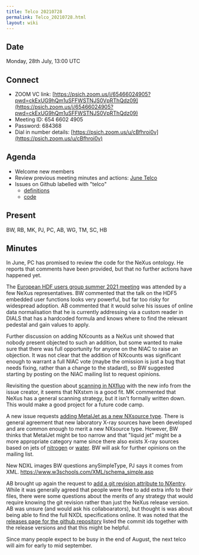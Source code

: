 ```yaml
---
title: Telco 20210728
permalink: Telco_20210728.html
layout: wiki
---
```


Date
----

Monday, 28th July, 13:00 UTC

<!-- end of autogeneration -->

Connect
-------
* ZOOM VC link: [https://psich.zoom.us/j/65466024905?pwd=ckExUG9hQm1uSFFWSTNJS0VpRThQdz09](https://psich.zoom.us/j/65466024905?pwd=ckExUG9hQm1uSFFWSTNJS0VpRThQdz09)
* Meeting ID:   654 6602 4905
* Password:     684368
* Dial in number details: [https://psich.zoom.us/u/cBfhroi0v](https://psich.zoom.us/u/cBfhroi0v)


Agenda
------
   * Welcome new members
   * Review previous meeting minutes and actions: [June Telco](Telco_20210628.md)
   * Issues on Github labelled with "telco"
     * [definitions](https://github.com/nexusformat/definitions/issues?q=is%3Aopen+is%3Aissue+label%3Atelco)
     * [code](https://github.com/nexusformat/code/issues?q=is%3Aopen+is%3Aissue+label%3Atelco)

Present
------
BW, RB, MK, PJ, PC, AB, WG, TM, SC, HB

Minutes
------
In June, PC has promised to review the code for the NeXus ontology. He reports that comments have been provided, but that no further actions have happened yet.

The [European HDF users group summer 2021 meeting](https://www.hdfgroup.org/hug/europeanhug21/) was attended by a few NeXus representatives. BW commented that the talk on the HDF5 embedded user functions looks very powerful, but far too risky for widespread adoption. AB commented that it would solve his issues of online data normalisation that he is currently addressing via a custom reader in DIALS that has a hardcoded formula and knows where to find the relevant pedestal and gain values to apply.

Further discussion on adding NXcounts as a NeXus unit showed that nobody present objected to such an addition, but some wanted to make sure that there was full opportunity for anyone on the NIAC to raise an objection. It was not clear that the addition of NXcounts was significant enough to warrant a full NIAC vote (maybe the omission is just a bug that needs fixing, rather than a change to the stadard), so BW suggested starting by posting on the NIAC mailing list to request opinions.

Revisiting the question about [scanning in NXfluo](https://github.com/nexusformat/definitions/issues/933) with the new info from the issue creator, it seems that NXstxm is a good fit. MK commented that NeXus has a general scanning strategy, but it isn't formally written down. This would make a good project for a future code camp.

A new issue requests [adding MetalJet as a new NXsource type](https://github.com/nexusformat/definitions/issues/934). There is general agreement that new laboratory X-ray sources have been developed and are common enough to merit a new NXsource type. However, BW thinks that MetalJet might be too narrow and that "liquid jet" might be a more appropriate category name since there also exists X-ray sources based on jets of [nitrogen](https://doi.org/10.1063/1.1884186) or [water](https://doi.org/10.1063/1.4913585). BW will ask for further opinions on the mailing list.


New NDXL images
BW questions anySimpleType, PJ says it comes from XML. https://www.w3schools.com/XML/schema_simple.asp 

AB brought up again the request to [add a git revision attribute to NXentry](https://github.com/nexusformat/definitions/pull/937). While it was generally agreed that people were free to add extra info to their files, there were some questions about the merits of any strategy that would require knowing the git revision rather than just the NeXus release version. AB was unsure (and would ask his collaboarators), but thought is was about being able to find the full NXDL specifications online. It was noted that the [releases page for the github repository](https://github.com/nexusformat/definitions/releases) listed the commit ids together with the release versions and that this might be helpful.

Since many people expect to be busy in the end of August, the next telco will aim for early to mid september.
